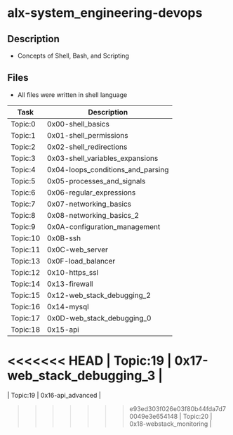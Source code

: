 # alx-system_engineering-devops

## Description
- Concepts of Shell, Bash, and Scripting

## Files
- All files were written in shell language

| Task | Description |
| ---- | ----------- |
| Topic:0 | 0x00-shell_basics |
| Topic:1 | 0x01-shell_permissions |
| Topic:2 | 0x02-shell_redirections |
| Topic:3 | 0x03-shell_variables_expansions |
| Topic:4 | 0x04-loops_conditions_and_parsing |
| Topic:5 | 0x05-processes_and_signals |
| Topic:6 | 0x06-regular_expressions |
| Topic:7 | 0x07-networking_basics |
| Topic:8 | 0x08-networking_basics_2 |
| Topic:9 | 0x0A-configuration_management |
| Topic:10 | 0x0B-ssh |
| Topic:11 | 0x0C-web_server |
| Topic:13 | 0x0F-load_balancer |
| Topic:12 | 0x10-https_ssl |
| Topic:14 | 0x13-firewall |
| Topic:15 | 0x12-web_stack_debugging_2 |
| Topic:16 | 0x14-mysql |
| Topic:17 | 0x0D-web_stack_debugging_0 |
| Topic:18 | 0x15-api |
<<<<<<< HEAD
| Topic:19 | 0x17-web_stack_debugging_3 |
=======
| Topic:19 | 0x16-api_advanced |
>>>>>>> e93ed303f026e03f80b44fda7d70049e3e654148
| Topic:20 | 0x18-webstack_monitoring |
